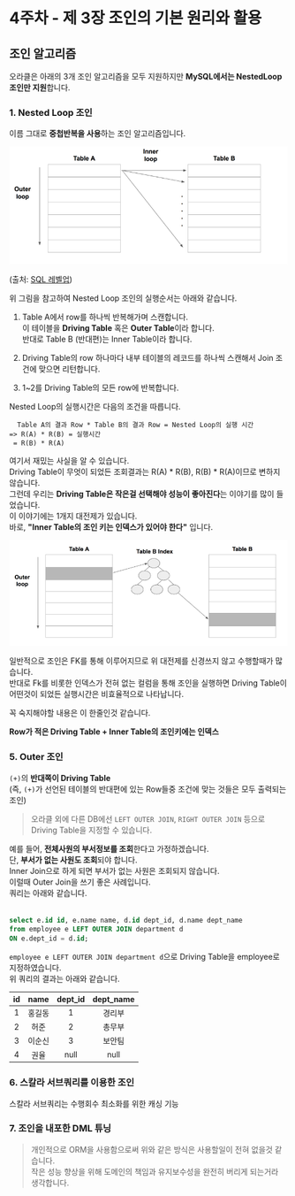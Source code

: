 # 4주차 - 제 3장 조인의 기본 원리와 활용

## 조인 알고리즘

오라클은 아래의 3개 조인 알고리즘을 모두 지원하지만 **MySQL에서는 NestedLoop조인만 지원**합니다.

### 1. Nested Loop 조인

이름 그대로 **중첩반복을 사용**하는 조인 알고리즘입니다.  

![4_nestedloop](./images/4_nestedloop.png)

(출처: [SQL 레벨업](http://www.hanbit.co.kr/store/books/look.php?p_code=B4250257160))

위 그림을 참고하여 Nested Loop 조인의 실행순서는 아래와 같습니다.

1. Table A에서 row를 하나씩 반복해가며 스캔합니다.  
이 테이블을 **Driving Table** 혹은 **Outer Table**이라 합니다.  
반대로 Table B (반대편)는 Inner Table이라 합니다.  

2. Driving Table의 row 하나마다 내부 테이블의 레코드를 하나씩 스캔해서 Join 조건에 맞으면 리턴합니다.

3. 1~2를 Driving Table의 모든 row에 반복합니다.

Nested Loop의 실행시간은 다음의 조건을 따릅니다. 

```
  Table A의 결과 Row * Table B의 결과 Row = Nested Loop의 실행 시간
=> R(A) * R(B) = 실행시간 
 = R(B) * R(A)  
```

여기서 재밌는 사실을 알 수 있습니다.  
Driving Table이 무엇이 되었든 조회결과는 R(A) * R(B), R(B) * R(A)이므로 변하지 않습니다.  
그런데 우리는 **Driving Table은 작은걸 선택해야 성능이 좋아진다**는 이야기를 많이 들었습니다.  
이 이야기에는 1개지 대전제가 있습니다.  
바로, **"Inner Table의 조인 키는 인덱스가 있어야 한다"** 입니다.  

![4_nestedloop2](./images/4_nestedloop2.png)

일반적으로 조인은 FK를 통해 이루어지므로 위 대전제를 신경쓰지 않고 수행할때가 많습니다.  
반대로 Fk를 비롯한 인덱스가 전혀 없는 컬럼을 통해 조인을 실행하면 Driving Table이 어떤것이 되었든 실행시간은 비효율적으로 나타납니다.  
  
꼭 숙지해야할 내용은 이 한줄인것 같습니다.  
  
**Row가 적은 Driving Table  + Inner Table의 조인키에는 인덱스**

### 5. Outer 조인

```(+)```의 **반대쪽이 Driving Table**  
(즉, ```(+)```가 선언된 테이블의 반대편에 있는 Row들중 조건에 맞는 것들은 모두 출력되는 조인)  

> 오라클 외에 다른 DB에선 ```LEFT OUTER JOIN```, ```RIGHT OUTER JOIN``` 등으로 Driving Table을 지정할 수 있습니다.

예를 들어, **전체사원의 부서정보를 조회**한다고 가정하겠습니다.  
단, **부서가 없는 사원도 조회**되야 합니다.  
Inner Join으로 하게 되면 부서가 없는 사원은 조회되지 않습니다.  
이럴때 Outer Join을 쓰기 좋은 사례입니다.  
쿼리는 아래와 같습니다.

```sql

select e.id id, e.name name, d.id dept_id, d.name dept_name
from employee e LEFT OUTER JOIN department d
ON e.dept_id = d.id;

```

```employee e LEFT OUTER JOIN department d```으로 Driving Table을 employee로 지정하였습니다.  
위 쿼리의 결과는 아래와 같습니다.


| id |  name  | dept_id | dept_name |
|:--:|:------:|:-------:|:---------:|
| 1  | 홍길동 |    1    |   경리부  |
| 2  |  허준  |    2    |   총무부  |
| 3  | 이순신 |    3    |   보안팀  |
| 4  |  권율  |   null  |    null   |

### 6. 스칼라 서브쿼리를 이용한 조인

스칼라 서브쿼리는 수행회수 최소화를 위한 캐싱 기능

### 7. 조인을 내포한 DML 튜닝

> 개인적으로 ORM을 사용함으로써 위와 같은 방식은 사용할일이 전혀  없을것 같습니다.  
작은 성능 향상을 위해 도메인의 책임과 유지보수성을 완전히 버리게 되는거라 생각합니다.


